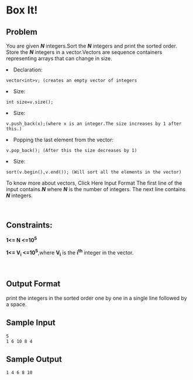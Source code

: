 # Box It!

## Problem

You are given _**N**_ integers.Sort the _**N**_ integers and print the sorted order.
Store the _**N**_ integers in a vector.Vectors are sequence containers representing arrays that can change in size.
<li>Declaration:</li>

    vector<int>v; (creates an empty vector of integers
<li>Size:</li>

    int size=v.size();  
<li>Size:</li>
    
    v.push_back(x);(where x is an integer.The size increases by 1 after this.)
<li>Popping the last element from the vector:</li>

    v.pop_back(); (After this the size decreases by 1)
<li>Size:</li>

    sort(v.begin(),v.end()); (Will sort all the elements in the vector)

To know more about vectors, Click Here
Input Format
The first line of the input contains _**N**_ where _**N**_ is the number of integers. The next line contains _**N**_ integers.

<br>

## Constraints:

**1<= N <=10<sup>5</sup>**

**1<= V<sub>i</sub> <=10<sup>5</sup>**,where **V<sub>i</sub>** is the **i<sup>th</sub>** integer in the vector.

<br>

## Output Format

print the integers in the sorted order one by one in a single line followed by a space.

## Sample Input

    5
    1 6 10 8 4

## Sample Output

    1 4 6 8 10